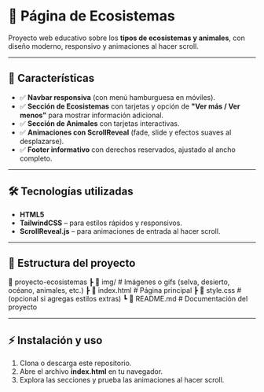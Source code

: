 # 🌱 Página de Ecosistemas

Proyecto web educativo sobre los **tipos de ecosistemas y animales**, con diseño moderno, responsivo y animaciones al hacer scroll.

---

## 🚀 Características
- ✅ **Navbar responsiva** (con menú hamburguesa en móviles).  
- ✅ **Sección de Ecosistemas** con tarjetas y opción de **"Ver más / Ver menos"** para mostrar información adicional.  
- ✅ **Sección de Animales** con tarjetas interactivas.  
- ✅ **Animaciones con ScrollReveal** (fade, slide y efectos suaves al desplazarse).  
- ✅ **Footer informativo** con derechos reservados, ajustado al ancho completo.  

---

## 🛠️ Tecnologías utilizadas
- **HTML5**  
- **TailwindCSS** – para estilos rápidos y responsivos.  
- **ScrollReveal.js** – para animaciones de entrada al hacer scroll.  

---

## 📂 Estructura del proyecto
📁 proyecto-ecosistemas
┣ 📁 img/          # Imágenes o gifs (selva, desierto, océano, animales, etc.)
┣ 📄 index.html    # Página principal
┣ 📄 style.css     # (opcional si agregas estilos extras)
┗ 📄 README.md     # Documentación del proyecto

---

## ⚡ Instalación y uso
1. Clona o descarga este repositorio.  
2. Abre el archivo **index.html** en tu navegador.  
3. Explora las secciones y prueba las animaciones al hacer scroll.  
